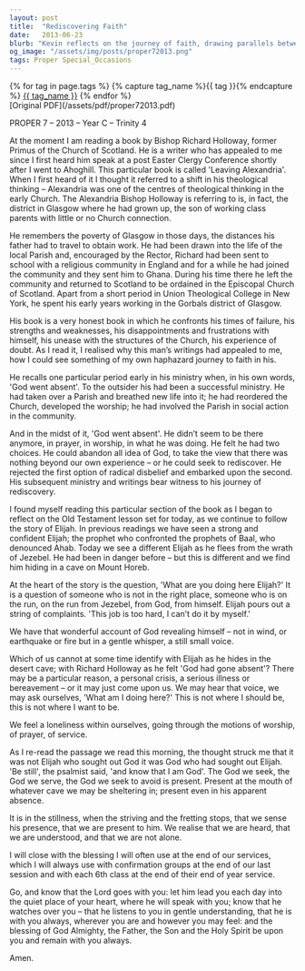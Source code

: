 ```yaml
---
layout: post
title:  "Rediscovering Faith"
date:   2013-06-23
blurb: "Kevin reflects on the journey of faith, drawing parallels between the story of Elijah and the experiences of Bishop Richard Holloway. He explores the theme of feeling God's absence and the subsequent rediscovery of faith. The sermon emphasizes the presence of God even in times of doubt, encouraging believers to seek stillness to sense God's presence."
og_image: "/assets/img/posts/proper72013.png"
tags: Proper Special_Occasions
---    
```

<div class="tag-pills">
  {% for tag in page.tags %}
    {% capture tag_name %}{{ tag }}{% endcapture %}
    <a href="{{ site.baseurl }}/tag/{{ tag_name }}" class="tag-pill">{{ tag_name }}</a>
  {% endfor %}
</div>
[Original PDF](/assets/pdf/proper72013.pdf)

PROPER 7 – 2013 – Year C – Trinity 4

At the moment I am reading a book by Bishop Richard Holloway, former Primus of the Church of Scotland. He is a writer who has appealed to me since I first heard him speak at a post Easter Clergy Conference shortly after I went to Ahoghill. This particular book is called 'Leaving Alexandria'. When I first heard of it I thought it referred to a shift in his theological thinking – Alexandria was one of the centres of theological thinking in the early Church. The Alexandria Bishop Holloway is referring to is, in fact, the district in Glasgow where he had grown up, the son of working class parents with little or no Church connection.

He remembers the poverty of Glasgow in those days, the distances his father had to travel to obtain work. He had been drawn into the life of the local Parish and, encouraged by the Rector, Richard had been sent to school with a religious community in England and for a while he had joined the community and they sent him to Ghana. During his time there he left the community and returned to Scotland to be ordained in the Episcopal Church of Scotland. Apart from a short period in Union Theological College in New York, he spent his early years working in the Gorbals district of Glasgow.

His book is a very honest book in which he confronts his times of failure, his strengths and weaknesses, his disappointments and frustrations with himself, his unease with the structures of the Church, his experience of doubt. As I read it, I realised why this man’s writings had appealed to me, how I could see something of my own haphazard journey to faith in his.

He recalls one particular period early in his ministry when, in his own words, 'God went absent'. To the outsider his had been a successful ministry. He had taken over a Parish and breathed new life into it; he had reordered the Church, developed the worship; he had involved the Parish in social action in the community.

And in the midst of it, 'God went absent'. He didn’t seem to be there anymore, in prayer, in worship, in what he was doing. He felt he had two choices. He could abandon all idea of God, to take the view that there was nothing beyond our own experience – or he could seek to rediscover. He rejected the first option of radical disbelief and embarked upon the second. His subsequent ministry and writings bear witness to his journey of rediscovery.

I found myself reading this particular section of the book as I began to reflect on the Old Testament lesson set for today, as we continue to follow the story of Elijah. In previous readings we have seen a strong and confident Elijah; the prophet who confronted the prophets of Baal, who denounced Ahab. Today we see a different Elijah as he flees from the wrath of Jezebel. He had been in danger before – but this is different and we find him hiding in a cave on Mount Horeb.

At the heart of the story is the question, 'What are you doing here Elijah?' It is a question of someone who is not in the right place, someone who is on the run, on the run from Jezebel, from God, from himself. Elijah pours out a string of complaints. 'This job is too hard, I can’t do it by myself.'

We have that wonderful account of God revealing himself – not in wind, or earthquake or fire but in a gentle whisper, a still small voice.

Which of us cannot at some time identify with Elijah as he hides in the desert cave; with Richard Holloway as he felt 'God had gone absent'? There may be a particular reason, a personal crisis, a serious illness or bereavement – or it may just come upon us. We may hear that voice, we may ask ourselves, 'What am I doing here?' This is not where I should be, this is not where I want to be.

We feel a loneliness within ourselves, going through the motions of worship, of prayer, of service.

As I re-read the passage we read this morning, the thought struck me that it was not Elijah who sought out God it was God who had sought out Elijah. 'Be still', the psalmist said, 'and know that I am God'. The God we seek, the God we serve, the God we seek to avoid is present. Present at the mouth of whatever cave we may be sheltering in; present even in his apparent absence.

It is in the stillness, when the striving and the fretting stops, that we sense his presence, that we are present to him. We realise that we are heard, that we are understood, and that we are not alone.

I will close with the blessing I will often use at the end of our services, which I will always use with confirmation groups at the end of our last session and with each 6th class at the end of their end of year service.

Go, and know that the Lord goes with you:
let him lead you each day into the quiet place of your heart, where he will speak with you;
know that he watches over you – that he listens to you in gentle understanding, that he is with you always, wherever you are and however you may feel:
and the blessing of God Almighty, the Father, the Son and the Holy Spirit be upon you and remain with you always.

Amen.
